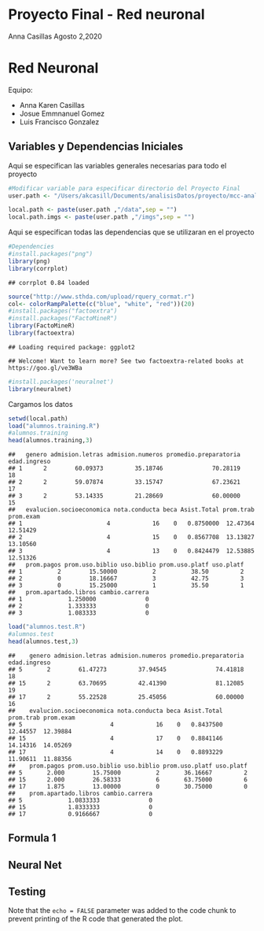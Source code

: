 Proyecto Final - Red neuronal
================
Anna Casillas
Agosto 2,2020

# Red Neuronal

Equipo:

  - Anna Karen Casillas
  - Josue Emmnanuel Gomez
  - Luis Francisco Gonzalez

## Variables y Dependencias Iniciales

Aqui se especifican las variables generales necesarias para todo el
proyecto

``` r
#Modificar variable para especificar directorio del Proyecto Final
user.path <- "/Users/akcasill/Documents/analisisDatos/proyecto/mcc-analisisdatos-final"

local.path <- paste(user.path ,"/data",sep = "")
local.path.imgs <- paste(user.path ,"/imgs",sep = "")
```

Aqui se especifican todas las dependencias que se utilizaran en el
proyecto

``` r
#Dependencies
#install.packages("png")
library(png)
library(corrplot)
```

    ## corrplot 0.84 loaded

``` r
source("http://www.sthda.com/upload/rquery_cormat.r")
col<- colorRampPalette(c("blue", "white", "red"))(20)
#install.packages("factoextra")
#install.packages("FactoMineR")
library(FactoMineR)
library(factoextra)
```

    ## Loading required package: ggplot2

    ## Welcome! Want to learn more? See two factoextra-related books at https://goo.gl/ve3WBa

``` r
#install.packages('neuralnet')
library(neuralnet)
```

Cargamos los datos

``` r
setwd(local.path)
load("alumnos.training.R")
#alumnos.training
head(alumnos.training,3)
```

    ##   genero admision.letras admision.numeros promedio.preparatoria edad.ingreso
    ## 1      2        60.09373         35.18746              70.28119           18
    ## 2      2        59.07874         33.15747              67.23621           17
    ## 3      2        53.14335         21.28669              60.00000           15
    ##   evalucion.socioeconomica nota.conducta beca Asist.Total prom.trab prom.exam
    ## 1                        4            16    0   0.8750000  12.47364  12.51429
    ## 2                        4            15    0   0.8567708  13.13827  13.10560
    ## 3                        4            13    0   0.8424479  12.53885  12.51326
    ##   prom.pagos prom.uso.biblio uso.biblio prom.uso.platf uso.platf
    ## 1          2        15.50000          2          38.50         2
    ## 2          0        18.16667          3          42.75         3
    ## 3          0        15.25000          1          35.50         1
    ##   prom.apartado.libros cambio.carrera
    ## 1             1.250000              0
    ## 2             1.333333              0
    ## 3             1.083333              0

``` r
load("alumnos.test.R")
#alumnos.test
head(alumnos.test,3)
```

    ##    genero admision.letras admision.numeros promedio.preparatoria edad.ingreso
    ## 5       2        61.47273         37.94545              74.41818           18
    ## 15      2        63.70695         42.41390              81.12085           19
    ## 17      2        55.22528         25.45056              60.00000           16
    ##    evalucion.socioeconomica nota.conducta beca Asist.Total prom.trab prom.exam
    ## 5                         4            16    0   0.8437500  12.44557  12.39884
    ## 15                        4            17    0   0.8841146  14.14316  14.05269
    ## 17                        4            14    0   0.8893229  11.90611  11.88356
    ##    prom.pagos prom.uso.biblio uso.biblio prom.uso.platf uso.platf
    ## 5       2.000        15.75000          2       36.16667         2
    ## 15      2.000        26.58333          6       63.75000         6
    ## 17      1.875        13.00000          0       30.75000         0
    ##    prom.apartado.libros cambio.carrera
    ## 5             1.0833333              0
    ## 15            1.8333333              0
    ## 17            0.9166667              0

## Formula 1

## Neural Net

## Testing

Note that the `echo = FALSE` parameter was added to the code chunk to
prevent printing of the R code that generated the plot.
